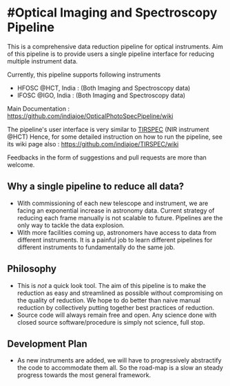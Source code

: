 #Optical Imaging and Spectroscopy Pipeline
=========================================

This is a comprehensive data reduction pipeline for optical instruments.
Aim of this pipeline is to provide users a single pipeline interface for reducing multiple instrument data.

Currently, this pipeline supports following instruments
+ HFOSC @HCT, India : (Both Imaging and Spectroscopy data)
+ IFOSC @IGO, India : (Both Imaging and Spectroscopy data)


Main Documentation : https://github.com/indiajoe/OpticalPhotoSpecPipeline/wiki

The pipeline's user interface is very similar to [TIRSPEC](http://indiajoe.github.io/TIRSPEC/) (NIR instrument @HCT)
Hence, for some detailed instruction on how to run the pipeline, see its wiki page also : https://github.com/indiajoe/TIRSPEC/wiki

Feedbacks in the form of suggestions and pull requests are more than welcome.

## Why a single pipeline to reduce all data?
+ With commissioning of each new telescope and instrument, we are facing an exponential increase in astronomy data. Current strategy of reducing each frame manually is not scalable to future. Pipelines are the only way to tackle the data explosion.
+ With more facilities coming up, astronomers have access to data from different instruments. It is a painful job to learn different pipelines for different instruments to fundamentally do the same job. 
 
## Philosophy
+ This is *not* a quick look tool. The aim of this pipeline is to make the reduction as easy and streamlined as possible without compromising on the quality of reduction. We hope to do better than naive manual reduction by collectively putting together best practices of reduction.
+ Source code will always remain free and open. Any science done with closed source software/procedure is simply not science, full stop.

## Development Plan
+ As new instruments are added, we will have to progressively abstractify the code to accommodate them all. So the road-map is a slow an steady progress towards the most general framework.
